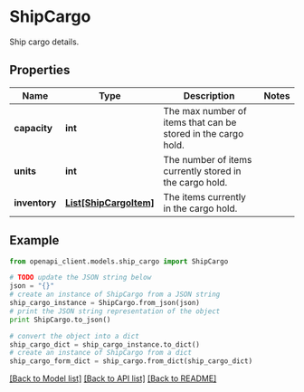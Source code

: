# ShipCargo

Ship cargo details.

## Properties

Name | Type | Description | Notes
------------ | ------------- | ------------- | -------------
**capacity** | **int** | The max number of items that can be stored in the cargo hold. | 
**units** | **int** | The number of items currently stored in the cargo hold. | 
**inventory** | [**List[ShipCargoItem]**](ShipCargoItem.md) | The items currently in the cargo hold. | 

## Example

```python
from openapi_client.models.ship_cargo import ShipCargo

# TODO update the JSON string below
json = "{}"
# create an instance of ShipCargo from a JSON string
ship_cargo_instance = ShipCargo.from_json(json)
# print the JSON string representation of the object
print ShipCargo.to_json()

# convert the object into a dict
ship_cargo_dict = ship_cargo_instance.to_dict()
# create an instance of ShipCargo from a dict
ship_cargo_form_dict = ship_cargo.from_dict(ship_cargo_dict)
```
[[Back to Model list]](../README.md#documentation-for-models) [[Back to API list]](../README.md#documentation-for-api-endpoints) [[Back to README]](../README.md)


